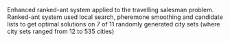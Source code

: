 Enhanced ranked-ant system applied to the travelling salesman problem. Ranked-ant system used local search,  pheremone smoothing and candidate lists to get optimal solutions on 7 of 11 randomly generated city sets (where city sets ranged from 12 to 535 cities)
